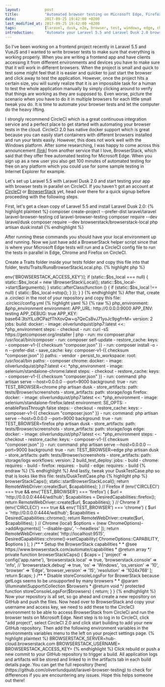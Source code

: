 ```yaml
---
layout:           post
title:            "Automated browser testing on Microsoft Edge, Firefox and Chrome for free."
date:             2017-09-25 19:42:00 +0200
last_modified_at: 2017-09-25 19:42:00 +0200
tags:             [laravel, dusk, e2e, browser, test, windows, edge, chrome, firefox, circleci, ci]
introduction:     "Automate your Laravel 5.5 and Laravel Dusk 2.0 browser tests for free in Microsoft Edge, Firefox and Chrome. CircleCI 2.0 offers 4 containers for open-source projects without any cost so you can run all your browser tests in parallel which is really awesome. It also has support for storing artifacts so you can take screenshots in the browsers while testing to view different states of your app."
---
```


So I've been working on a frontend project recently in Laravel 5.5 and VueJS and I wanted to write browser tests to make sure that everything is working properly. When you are writing a frontend app and have clients accessing it from different environments and devices you have to make sure that it will work in different browsers. When the project is small and quick to test some might feel that it is easier and quicker to just start the browser and click away to test the application. However, once the project hits a certain size, you will surely realize that it is an impossible task for a human to test the whole application manually by simply clicking around to verify that things are working as they are supposed to. Even worse, picture the scenario when you have to do it in multiple browsers for each little small tweak you do. It is time to automate your browser tests and let the computer do the heavy lifting.

I strongly recommend CircleCI which is a great continuous integration service and a perfect place to get started with automating your browser tests in the cloud. CircleCI 2.0 has native docker support which is great because you can easily start containers with different browsers installed and run your tests easily. However, this does not work well with the Windows platform. After some researching, I was happy to come across this announcement [*[link]*](https://www.browserstack.com/test-on-microsoft-edge-browser#selenium-cloud) from another service that I love, BrowserStack, which said that they offer free automated testing for Microsoft Edge. When you sign up as a new user you also get 100 minutes of automated testing for free on any platform which you could use for some sample testing in Internet Explorer for example.

Let's set up Laravel 5.5 with Laravel Dusk 2.0 and start testing your app with browser tests in parallel on CircleCI. If you haven't got an account at [CircleCI](https://circleci.com/) or [BrowserStack](https://www.browserstack.com/) yet, head over there for a quick signup before proceeding with the following steps.

First, let's get a clean copy of Laravel 5.5 and install Laravel Dusk 2.0:
{% highlight plaintext %}
composer create-project --prefer-dist laravel/laravel laravel-browser-testing
cd laravel-browser-testing
composer require --dev laravel/dusk
composer require --dev browserstack/browserstack-local
php artisan dusk:install
{% endhighlight %}

After running these commands you should have your local environment up and running. Now we just have add a BrowserStack helper script since that is where your Microsoft Edge tests will run and a CircleCI config file to run the tests in parallel in Edge, Chrome and Firefox on CircleCI.

Create a Traits folder inside your tests folder and copy this file into that folder, tests/Traits/RunsBrowserStackLocal.php.
{% highlight php %}
<?php declare(strict_types=1);

namespace Tests\Traits;

trait RunsBrowserStackLocal
{
    /**
     * @var Process
     */
    protected static $bs_local;

    /**
     * Start BrowserStack Local
     */
    public static function startBrowserStackLocal()
    {
        $arguments = ['key' => env('BROWSERSTACK_ACCESS_KEY')];

        if (static::$bs_local === null) {
            static::$bs_local = new \BrowserStack\Local();
            static::$bs_local->start($arguments);
        }

        static::afterClass(function () {
            if (static::$bs_local !== null) {
                static::$bs_local->stop();
            }
        });
    }
}
{% endhighlight %}

After that, create a .circleci in the root of your repository and copy this file: .circleci/config.yml
{% highlight yaml %}
{% raw %}
php_environment: &php_environment
  environment:
    APP_URL: http://0.0.0.0:9000
    APP_ENV: testing
    APP_DEBUG: true
    APP_KEY: base64:3tsYILu9CPazfThXovQw+q7QeCsBvJ71yoJc9pgfrrM=

version: 2
jobs:
  build:
    docker:
      - image: oliverlundquist/php7:latest
        <<: *php_environment
    steps:
      - checkout
      - run: curl -sS https://getcomposer.org/installer | php
      - run: mv composer.phar /usr/local/bin/composer
      - run: composer self-update
      - restore_cache:
          keys:
            - composer-v1-{{ checksum "composer.json" }}
      - run: composer install -o -n --prefer-dist
      - save_cache:
          key: composer-v1-{{ checksum "composer.json" }}
          paths:
            - vendor
      - persist_to_workspace:
          root: /usr/local/bin
          paths:
            - composer

  chrome:
    docker:
      - image: oliverlundquist/php7:latest
        <<: *php_environment
      - image: selenium/standalone-chrome:latest
    steps:
      - checkout
      - restore_cache:
          keys:
            - composer-v1-{{ checksum "composer.json" }}
      - run:
          command: php artisan serve --host=0.0.0.0 --port=9000
          background: true
      - run: TEST_BROWSER=chrome php artisan dusk
      - store_artifacts:
          path: tests/Browser/screenshots
      - store_artifacts:
          path: storage/logs

  firefox:
    docker:
      - image: oliverlundquist/php7:latest
        <<: *php_environment
      - image: selenium/standalone-firefox:latest
        environment:
          SE_OPTS: -enablePassThrough false
    steps:
      - checkout
      - restore_cache:
          keys:
            - composer-v1-{{ checksum "composer.json" }}
      - run:
          command: php artisan serve --host=0.0.0.0 --port=9000
          background: true
      - run: TEST_BROWSER=firefox php artisan dusk
      - store_artifacts:
          path: tests/Browser/screenshots
      - store_artifacts:
          path: storage/logs

  edge:
    docker:
      - image: oliverlundquist/php7:latest
        <<: *php_environment
    steps:
      - checkout
      - restore_cache:
          keys:
            - composer-v1-{{ checksum "composer.json" }}
      - run:
          command: php artisan serve --host=0.0.0.0 --port=9000
          background: true
      - run: TEST_BROWSER=edge php artisan dusk
      - store_artifacts:
          path: tests/Browser/screenshots
      - store_artifacts:
          path: storage/logs

workflows:
  version: 2
  build_test_deploy:
    jobs:
      - build
      - chrome:
          requires:
            - build
      - firefox:
          requires:
            - build
      - edge:
          requires:
            - build
{% endraw %}
{% endhighlight %}

And lastly, tweak your DuskTestCase.php so that is looks like this file: tests/DuskTestCase.php
{% highlight php %}
<?php declare(strict_types=1);

namespace Tests;

use Laravel\Dusk\TestCase as BaseTestCase;
use Facebook\WebDriver\Chrome\ChromeOptions;
use Facebook\WebDriver\Remote\RemoteWebDriver;
use Facebook\WebDriver\Remote\DesiredCapabilities;
use Tests\Traits\RunsBrowserStackLocal;

abstract class DuskTestCase extends BaseTestCase
{
    use CreatesApplication, RunsBrowserStackLocal;

    /**
     * Prepare for Dusk test execution.
     *
     * @beforeClass
     * @return void
     */
    public static function prepare()
    {
        // static::startChromeDriver();
    }

    /**
     * Create the RemoteWebDriver instance.
     *
     * @return \Facebook\WebDriver\Remote\RemoteWebDriver
     */
    protected function driver()
    {
        // edge
        if (env('TEST_BROWSER') === 'edge') {
            $url          = 'https://' . env('BROWSERSTACK_USERNAME') . ':' . env('BROWSERSTACK_ACCESS_KEY') . '@' . env('BROWSERSTACK_SERVER') . '/wd/hub';
            $capabilities = $this->browserStackCaps();

            static::startBrowserStackLocal();
            return RemoteWebDriver::create($url, $capabilities);
        }

        // Firefox
        if (env('CIRCLECI') === true && env('TEST_BROWSER') === 'firefox') {
            $url          = 'http://0.0.0.0:4444/wd/hub';
            $capabilities = DesiredCapabilities::firefox();

            return RemoteWebDriver::create($url, $capabilities);
        }

        // Chrome
        if (env('CIRCLECI') === true && env('TEST_BROWSER') === 'chrome') {
            $url          = 'http://0.0.0.0:4444/wd/hub';
            $capabilities = DesiredCapabilities::chrome();

            return RemoteWebDriver::create($url, $capabilities);
        }

        // Chrome (local)
        $options = (new ChromeOptions)->addArguments([
            '--disable-gpu',
            '--headless'
        ]);

        return RemoteWebDriver::create(
            'http://localhost:9515', DesiredCapabilities::chrome()->setCapability(
                ChromeOptions::CAPABILITY, $options
            )
        );
    }

    /**
     * Setup the BrowserStack capabilities
     *
     * @see https://www.browserstack.com/automate/capabilities
     * @return array
     */
    private function browserStackCaps()
    {
        $caps = [
            'project'              => config('app.name'),
            'browserstack.local'   => true,
            'browserstack.console' => 'info',
            // 'browserstack.debug'   => true,
            'os'                   => 'Windows',
            'os_version'           => '10',
            'browser'              => 'Edge',
            'browser_version'      => '15',
            'resolution'           => '1024x768'
        ];

        return $caps;
    }

    /**
     * Disable storeConsoleLogsFor for BrowerStack because getLogs seems to be unsupported by many browsers
     *
     * @param  \Illuminate\Support\Collection $browsers
     * @return void
     */
    protected function storeConsoleLogsFor($browsers)
    {
        return;
    }
}
{% endhighlight %}

Now your repository is all set, so go ahead and create a new repository on GitHub and push the files. Now head over to BrowserStack and copy your username and access key, we need to add these to the CircleCI environment to be able to access BrowserStack from CircleCi and run the browser tests on Microsoft Edge. Next step is to log in to CircleCI, click "add project", select CircleCI 2.0 and click start building to add your new GitHub repository. Then add the following environment variables in the environments variables menu to the left on your project settings page.

{% highlight plaintext %}
BROWSERSTACK_SERVER=hub-cloud.browserstack.com
BROWSERSTACK_USERNAME=<YOUR USERNAME>
BROWSERSTACK_ACCESS_KEY=<YOUR ACCESS_KEY>
{% endhighlight %}

Click rebuild or push a new commit to your GitHub repository to trigger a build. All application logs and artifacts will be stored and linked to in the artifacts tab in each build details page.

You can get the full repository [here](https://github.com/oliverlundquist/laravel-browser-testing) to check for differences if you are encountering any issues.

Hope this helps someone out there!

